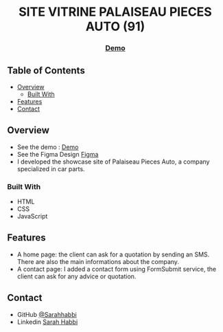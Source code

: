 <!-- Please update value in the {}  -->

<h1 align="center"> SITE VITRINE PALAISEAU PIECES AUTO (91)</h1>

<div align="center">
  <h3>
    <a href="https://lucid-jackson-36afe0.netlify.app/">
      Demo
    </a>
  </h3>
</div>

<!-- TABLE OF CONTENTS -->

## Table of Contents

- [Overview](#overview)
  - [Built With](#built-with)
- [Features](#features)
- [Contact](#contact)

<!-- OVERVIEW -->

## Overview

- See the demo : [Demo](https://lucid-jackson-36afe0.netlify.app/)
- See the Figma Design [Figma](https://www.figma.com/embed?embed_host=share&url=https%3A%2F%2Fwww.figma.com%2Ffile%2FqYiyGqY3Xhzofrr1R9dc10%2FPalaiseau-Auto%3Fnode-id%3D0%253A1)
- I developed the showcase site of Palaiseau Pieces Auto, a company specialized in car parts. 

### Built With

<!-- This section should list any major frameworks that you built your project using. Here are a few examples.-->

- HTML
- CSS
- JavaScript

## Features

<!-- List the features of your application or follow the template. Don't share the figma file here :) -->
- A home page: the client can ask for a quotation by sending an SMS. There are also the main informations about the company. 
- A contact page: I added a contact form using FormSubmit service, the client can ask for any advice or quotation. 


## Contact

- GitHub [@Sarahhabbi](https://github.com/Sarahhabbi)
- Linkedin [Sarah Habbi](https://www.linkedin.com/in/sarah-habbi-1a2ba81a4/)
